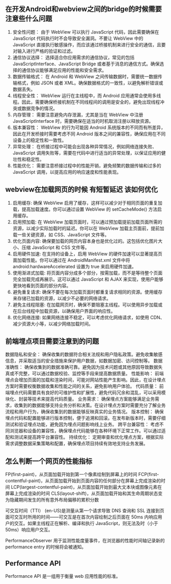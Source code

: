## 在开发Android和webview之间的bridge的时候需要注意些什么问题
1. 安全性问题： 由于 WebView 可以执行 JavaScript 代码，因此需要确保在 JavaScript 代码执行时不会导致安全漏洞。不要让 WebView 中的 JavaScript 直接执行敏感操作，而应该通过桥接机制来进行安全的通信，且要对输入进行严格的验证和过滤。
2. 通信协议选择： 选择适合你应用需求的通信协议，常见的包括 JavaScriptInterface、JavaScript Bridge 或者基于消息的通信方式。确保选择的通信协议能够满足应用的性能和安全需求。
3. 数据传输格式： 在 Android 和 WebView 之间传输数据时，需要统一数据传输格式，例如 JSON 或者 XML。确保数据格式的一致性，以避免解析错误或数据丢失。
4. 线程安全性： WebView 运行在主线程中，而 Android 应用通常会使用多线程。因此，需要确保桥接机制在不同线程间的调用是安全的，避免出现线程冲突或数据竞争的情况。
5. 内存管理： 需要注意避免内存泄漏，尤其是当在 WebView 中注册 JavaScriptInterface 时，需要确保在适当的时机取消注册以释放资源。
6. 版本兼容性： WebView 的行为可能因 Android 系统版本的不同而有所差异，因此在开发桥接时需要考虑不同 Android 版本之间的兼容性，确保应用在不同设备上的稳定性和一致性。
7. 异常处理： 在桥接过程中可能会出现各种异常情况，例如网络连接失败、JavaScript 调用失败等，需要在代码中进行适当的异常处理，以保证应用的健壮性和稳定性。
8. 性能优化： 需要注意桥接过程中的性能开销，避免频繁的数据传输和过多的 JavaScript 调用，以提高应用的响应速度和性能表现。

## webview在加载网页的时候 有短暂延迟 该如何优化
1. 启用缓存: 确保 WebView 启用了缓存，这样可以减少对于相同页面的重复加载，提高加载速度。你可以通过设置 WebView 的 setCacheMode() 方法启用缓存。
2. 启用预加载: 在 WebView 加载页面时，可以通过预加载提前加载页面所需的资源，以减少实际加载时的延迟。你可以在 WebView 加载主页面前，提前加载一些关键资源，如 CSS、JavaScript 文件等。
3. 优化页面内容: 确保要加载的网页内容本身也是优化过的。这包括优化图片大小、压缩 JavaScript 和 CSS 文件等。
4. 启用硬件加速: 在支持的设备上，启用 WebView 的硬件加速可以显著提高页面加载性能。你可以通过在 AndroidManifest.xml 文件中将 android:hardwareAccelerated 设置为 true 来启用硬件加速。
5. 使用渐进式加载: 将页面内容分成多个部分，按需加载，而不是等待整个页面完全加载完成再展示。这可以通过 JavaScript 和 AJAX 来实现，使用户能够更快地看到页面的部分内容。
6. 避免重复请求: 确保不要在每次加载页面时都重复请求相同的资源。使用缓存来存储已加载的资源，以减少不必要的网络请求。
7. 避免主线程阻塞: 在加载网页时，确保不要阻塞主线程。可以使用异步加载或在后台线程中加载资源，以确保用户界面的响应性。
8. 优化网络连接: 如果网络连接不稳定，可以考虑优化网络请求，如使用 CDN、减少资源大小等，以减少网络加载时间。

## 前端埋点项目需要注意到的问题
数据隐私和安全： 确保收集的数据符合相关法规和用户隐私政策。避免收集敏感信息，并采取适当的安全措施来保护用户数据，如数据加密、访问控制等。
数据准确性： 确保收集到的数据准确可靠。避免因为技术问题或其他原因导致数据失真或不完整，可以通过数据校验、监控等手段来提高数据质量。
性能影响： 前端埋点会增加页面的加载和渲染时间，可能对网站性能产生影响。因此，在设计埋点方案时需要权衡数据收集和性能之间的关系，避免影响用户体验。
代码质量： 前端埋点代码需要具有良好的可维护性和扩展性，避免代码冗余和混乱，可以采用模块化、封装等技术来提高代码质量。
业务需求： 确保埋点方案能够满足业务需求，收集到的数据能够支持业务分析和决策。在设计埋点方案时需要充分了解业务流程和用户行为，确保收集到的数据能够反映真实的业务情况。
版本控制： 确保埋点代码和配置能够进行版本控制，便于追溯和回滚。在发布新版本时，需要仔细测试和验证埋点功能，避免因为埋点问题影响线上业务。
跨平台兼容性： 考虑不同浏览器和设备的兼容性，确保埋点代码能够在各种环境下正常工作。可以通过适配和测试来提高跨平台兼容性。
持续优化： 定期审查和优化埋点方案，根据实际需求调整数据采集策略和配置，确保埋点项目持续有效地支持业务发展。

## 怎么判断一个网页的性能指标
FP(first-paint)，从页面加载开始到第一个像素绘制到屏幕上的时间
FCP(first-contentful-paint)，从页面加载开始到页面内容的任何部分在屏幕上完成渲染的时间
LCP(largest-contentful-paint)，从页面加载开始到最大文本块或图像元素在屏幕上完成渲染的时间
CLS(layout-shift)，从页面加载开始和其生命周期状态变为隐藏期间发生的所有意外布局偏移的累积分数

可交互时间（TTI） (en-US)是测量从第一个请求导致 DNS 查询和 SSL 连接到页面可交互时所用的时间——可交互是在首次内容绘制之后页面在 50ms 内响应用户的交互。如果主线程正在解析、编译和执行 JavaScript，则无法及时（小于 50ms）响应用户交互。

PerformanceObserver 用于监测性能度量事件，在浏览器的性能时间轴记录新的 performance entry 的时候将会被通知。

## Performance API
Performance API 是一组用于衡量 web 应用性能的标准。
